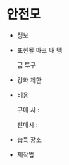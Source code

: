 # 안전모

- 정보
- 표현될 마크 내 템
    
    금 투구
    
- 강화 제한
- 비용
    
    구매 시 : 
    
    판매시 : 
    
- 습득 장소
- 제작법